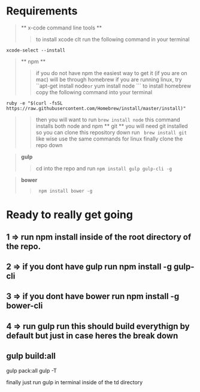 
# Requirements
> ** x-code command line tools **
> > to install xcode clt run the following command in your terminal
```
xcode-select --install
```
> ** npm **
> > if you do not have npm the easiest way to get it (if you are on mac) will be through homebrew
> > if you are running linux, try ``apt-get install node``` or ``` yum install node ```
> > to install homebrew copy the following command into your terminal
```
ruby -e "$(curl -fsSL https://raw.githubusercontent.com/Homebrew/install/master/install)"
```
> > then you will want to run ```brew install node```
> > this command installs both node and npm
> ** git **
> > you will need git installed so you can clone this repository down
> > run ``` brew install git``` like wise use the same commands for linux
> > finally clone the repo down

> **gulp**
> > cd into the repo and run ```npm install gulp gulp-cli -g```

> **bower**
> > ``` npm install bower -g```

# Ready to really get going

## 1 => run npm install inside of the root directory of the repo.
## 2 =>  if you dont have gulp run npm install -g gulp-cli
## 3 => if you dont have bower run npm install -g bower-cli
## 4 => run gulp run this should build everythign by default but just in case heres the break down

## gulp build:all
gulp pack:all
gulp -T

finally just run gulp in terminal inside of the td directory
